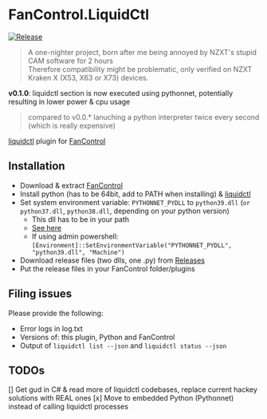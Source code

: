 ﻿# FanControl.LiquidCtl

[![Release](https://github.com/chenseanxy/FanControl.LiquidCtl/actions/workflows/release.yml/badge.svg)](https://github.com/chenseanxy/FanControl.LiquidCtl/actions/workflows/release.yml)

> A one-nighter project, born after me being annoyed by NZXT's stupid CAM software for 2 hours  
> Therefore compatibility might be problematic, only verified on NZXT Kraken X (X53, X63 or X73) devices.

**v0.1.0**: liquidctl section is now executed using pythonnet, potentially resulting in lower power & cpu usage
> compared to v0.0.* lanuching a python interpreter twice every second (which is really expensive)

[liquidctl](https://github.com/liquidctl/liquidctl) plugin for [FanControl](https://github.com/Rem0o/FanControl.Releases)

## Installation

- Download & extract [FanControl](https://github.com/Rem0o/FanControl.Releases#installation)
- Install python (has to be 64bit, add to PATH when installing) & [liquidctl](https://github.com/liquidctl/liquidctl#windows-system-level-dependencies)
- Set system environment variable: `PYTHONNET_PYDLL` to `python39.dll` (`or python37.dll`, `python38.dll`, depending on your python version)
  - This dll has to be in your path
  - [See here](https://superuser.com/questions/949560/how-do-i-set-system-environment-variables-in-windows-10)
  - If using admin powershell: `[Environment]::SetEnvironmentVariable("PYTHONNET_PYDLL", "python39.dll", "Machine")`
- Download release files (two dlls, one .py) from [Releases](https://github.com/chenseanxy/FanControl.LiquidCtl/releases)
- Put the release files in your FanControl folder/plugins

## Filing issues

Please provide the following:

- Error logs in log.txt
- Versions of: this plugin, Python and FanControl
- Output of `liquidctl list --json` and `liquidctl status --json`

## TODOs

[] Get gud in C# & read more of liquidctl codebases, replace current hackey solutions with REAL ones
[x] Move to embedded Python (Pythonnet) instead of calling liquidctl processes
